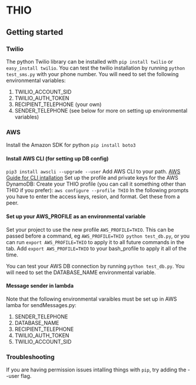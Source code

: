 # THIO

## Getting started

### Twilio
The python Twilio library can be installed with `pip install twilio` or `easy_install twilio`.
You can test the twilio installation by running `python test_sms.py` with your phone number.
You will need to set the following environmental variables:
1. TWILIO_ACCOUNT_SID
2. TWILIO_AUTH_TOKEN
3. RECIPIENT_TELEPHONE (your own)
4. SENDER_TELEPHONE 
(see below for more on setting up environmental variables)

### AWS
Install the Amazon SDK for python
`pip install boto3`

#### Install AWS CLI (for setting up DB config)
`pip3 install awscli --upgrade --user`
Add AWS CLI to your path.
[AWS Guide for CLI intallation](http://docs.aws.amazon.com/cli/latest/userguide/cli-install-macos.html)
Set up the profile and private keys for the AWS DynamoDB:
Create your THIO profile (you can call it something other than THIO if you prefer):
`aws configure --profile THIO`
In the following prompts you have to enter the access keys, resion, and format. Get these from a peer.

#### Set up your AWS_PROFILE as an environmental variable
Set your project to use the new profile `AWS_PROFILE=THIO`. 
This can be passed before a command, eg `AWS_PROFILE=THIO python test_db.py`, or you can run `export AWS_PROFILE=THIO` to apply it to all future commands in the tab. Add `export AWS_PROFILE=THIO` to your bash_profile to apply it all of the time. 

You can test your AWS DB connection by running `python test_db.py`. You will need to set the DATABASE_NAME environmental variable.

#### Message sender in lambda
Note that the following environmental varaibles must be set up in AWS lamba for sendMessages.py:
1. SENDER_TELEPHONE
2. DATABASE_NAME
3. RECIPIENT_TELEPHONE
4. TWILIO_AUTH_TOKEN
5. TWILIO_ACCOUNT_SID

### Troubleshooting
If you are having permission issues intalling things with `pip`, try adding the --user flag.
